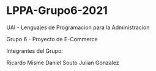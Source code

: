 # LPPA-Grupo6-2021

UAI - Lenguajes de Programacion para la Administracion

Grupo 6 - Proyecto de E-Commerce

Integrantes del Grupo:

Ricardo Misme
Daniel Souto
Julian Gonzalez
